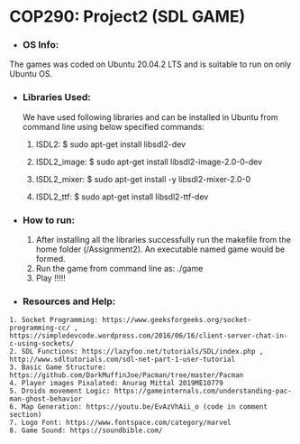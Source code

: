 
# COP290: Project2 (SDL GAME)
 
 * ### __OS Info:__
  The games was coded on Ubuntu 20.04.2 LTS
  and is suitable to run on only Ubuntu OS.



 * ###  __Libraries Used:__
 	We have used following libraries and can be installed in Ubuntu from command line using below specified commands:
	
 	1. lSDL2: 
		$ sudo apt-get install libsdl2-dev
		
	2. lSDL2_image:
		$ sudo apt-get install libsdl2-image-2.0-0-dev
		
	3. lSDL2_mixer:
		$ sudo apt-get install -y libsdl2-mixer-2.0-0
		
	4. lSDL2_ttf:
		$ sudo apt-get install libsdl2-ttf-dev
		
		

  * ### __How to run:__
    1. After installing all the libraries successfully run the makefile from the home folder (/Assignment2). An executable named game would be formed.
    2. Run the game from command line as: ./game
    3. Play !!!!!
    
    
   * ### __Resources and Help:__
    1. Socket Programming: https://www.geeksforgeeks.org/socket-programming-cc/ , https://simpledevcode.wordpress.com/2016/06/16/client-server-chat-in-c-using-sockets/
    2. SDL Functions: https://lazyfoo.net/tutorials/SDL/index.php , http://www.sdltutorials.com/sdl-net-part-1-user-tutorial
    3. Basic Game Structure: https://github.com/DarkMuffinJoe/Pacman/tree/master/Pacman
    4. Player images Pixalated: Anurag Mittal 2019ME10779
    5. Droids movement Logic: https://gameinternals.com/understanding-pac-man-ghost-behavior
    6. Map Generation: https://youtu.be/EvAzVhAii_o (code in comment section)
    7. Logo Font: https://www.fontspace.com/category/marvel
    8. Game Sound: https://soundbible.com/
    
    
    
    
